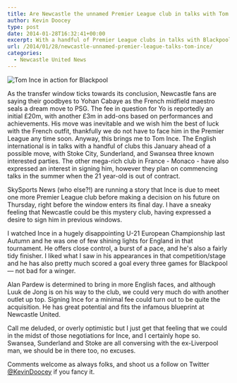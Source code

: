 ```yaml
---
title: Are Newcastle the unnamed Premier League club in talks with Tom Ince?
author: Kevin Doocey
type: post
date: 2014-01-28T16:32:41+00:00
excerpt: With a handful of Premier League clubs in talks with Blackpool starlet Tom Ince, there is one last unknown club due to hold discussions with the Englishman..
url: /2014/01/28/newcastle-unnamed-premier-league-talks-tom-ince/
categories:
  - Newcastle United News
---
```


![Tom Ince in action for Blackpool](https://www.tynetime.com/wp-content/uploads/2014/01/Tom-Ince-Blackpool.jpg "Ince - In talks with a handful of clubs ahead of a potential January transfer")

As the transfer window ticks towards its conclusion, Newcastle fans are saying their goodbyes to Yohan Cabaye as the French midfield maestro seals a dream move to PSG. The fee in question for Yo is reportedly an initial £20m, with another £3m in add-ons based on performances and achievements. His move was inevitable and we wish him the best of luck with the French outfit, thankfully we do not have to face him in the Premier League any time soon. Anyway, this brings me to Tom Ince. The English international is in talks with a handful of clubs this January ahead of a possible move, with Stoke City, Sunderland, and Swansea three known interested parties. The other mega-rich club in France - Monaco - have also expressed an interest in signing him, however they plan on commencing talks in the summer when the 21 year-old is out of contract.

SkySports News (who else?!) are running a story that Ince is due to meet one more Premier League club before making a decision on his future on Thursday, right before the window enters its final day. I have a sneaky feeling that Newcastle could be this mystery club, having expressed a desire to sign him in previous windows.

I watched Ince in a hugely disappointing U-21 European Championship last Autumn and he was one of few shining lights for England in that tournament. He offers close control, a burst of a pace, and he's also a fairly tidy finisher. I liked what I saw in his appearances in that competition/stage and he has also pretty much scored a goal every three games for Blackpool — not bad for a winger.

Alan Pardew is determined to bring in more English faces, and although Luuk de Jong is on his way to the club, we could very much do with another outlet up top. Signing Ince for a minimal fee could turn out to be quite the acquisition. He has great potential and fits the infamous blueprint at Newcastle United.

Call me deluded, or overly optimistic but I just get that feeling that we could in the midst of those negotiations for Ince, and I certainly hope so. Swansea, Sunderland and Stoke are all conversing with the ex-Liverpool man, we should be in there too, no excuses.

Comments welcome as always folks, and shoot us a follow on Twitter [@KevinDoocey](https://twitter.com/kevindoocey "kevin doocey twitter") if you fancy it.
